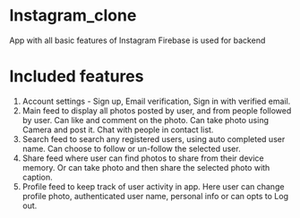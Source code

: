 # Instagram_clone

 App with all basic features of Instagram
 Firebase is used for backend
 
# Included features 
1.	Account settings - Sign up, Email verification, Sign in with verified email. 
2.	Main feed to display all photos posted by user, and from people followed by user. Can like and comment on the photo. Can take photo using Camera and post it. Chat with people in contact list.
3.	Search feed to search any registered users, using auto completed user name. Can choose to follow or un-follow the selected user.
4.	Share feed where user can find photos to share from their device memory. Or can take photo and then share the selected photo with caption.
5.	Profile feed to keep track of user activity in app. Here user can change profile photo, authenticated user name, personal info or can opts to Log out.  


